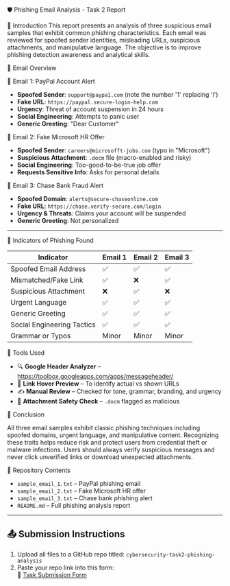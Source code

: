 🛡️ Phishing Email Analysis - Task 2 Report

🎯 Introduction
This report presents an analysis of three suspicious email samples that exhibit common phishing characteristics. Each email was reviewed for spoofed sender identities, misleading URLs, suspicious attachments, and manipulative language. The objective is to improve phishing detection awareness and analytical skills.

 📧 Email Overview

📌 Email 1: PayPal Account Alert
- **Spoofed Sender**: `support@paypa1.com` (note the number '1' replacing 'l')
- **Fake URL**: `https://paypal.secure-login-help.com`
- **Urgency**: Threat of account suspension in 24 hours
- **Social Engineering**: Attempts to panic user
- **Generic Greeting**: "Dear Customer"

📌 Email 2: Fake Microsoft HR Offer
- **Spoofed Sender**: `careers@microsofft-jobs.com` (typo in "Microsoft")
- **Suspicious Attachment**: `.docm` file (macro-enabled and risky)
- **Social Engineering**: Too-good-to-be-true job offer
- **Requests Sensitive Info**: Asks for personal details

 📌 Email 3: Chase Bank Fraud Alert
- **Spoofed Domain**: `alerts@secure-chaseonline.com`
- **Fake URL**: `https://chase.verify-secure.com/login`
- **Urgency & Threats**: Claims your account will be suspended
- **Generic Greeting**: Not personalized

---

 🚩 Indicators of Phishing Found

| Indicator                 | Email 1 | Email 2 | Email 3 |
|--------------------------|---------|---------|---------|
| Spoofed Email Address    | ✅      | ✅      | ✅      |
| Mismatched/Fake Link     | ✅      | ❌      | ✅      |
| Suspicious Attachment    | ❌      | ✅      | ❌      |
| Urgent Language          | ✅      | ✅      | ✅      |
| Generic Greeting         | ✅      | ✅      | ✅      |
| Social Engineering Tactics | ✅    | ✅      | ✅      |
| Grammar or Typos         | Minor   | Minor   | Minor   |


🧪 Tools Used

- 🔍 **Google Header Analyzer** – https://toolbox.googleapps.com/apps/messageheader/
- 🔗 **Link Hover Preview** – To identify actual vs shown URLs
- ✍️ **Manual Review** – Checked for tone, grammar, branding, and urgency
- 🛑 **Attachment Safety Check** – `.docm` flagged as malicious


 🧠 Conclusion

All three email samples exhibit classic phishing techniques including spoofed domains, urgent language, and manipulative content. Recognizing these traits helps reduce risk and protect users from credential theft or malware infections. Users should always verify suspicious messages and never click unverified links or download unexpected attachments.



 📂 Repository Contents

- `sample_email_1.txt` – PayPal phishing email
- `sample_email_2.txt` – Fake Microsoft HR offer
- `sample_email_3.txt` – Chase bank phishing alert
- `README.md` – Full phishing analysis report

---

## 📤 Submission Instructions

1. Upload all files to a GitHub repo titled: `cybersecurity-task2-phishing-analysis`
2. Paste your repo link into this form:  
   🔗 [Task Submission Form](https://forms.gle/8Gm83s53KbyXs3Ne9)
